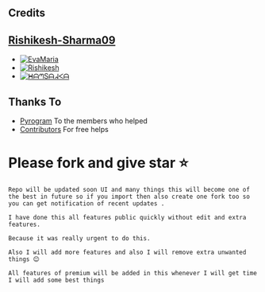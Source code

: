 

## Credits 

## [Rishikesh-Sharma09](https://github.com/Rishikesh-Sharma09)
* [![EvaMaria](https://img.shields.io/static/v1?label=EvaMaria&message=Developers&color=critical)](https://t.me/TeamEvamaria)
* [![Rishikesh](https://img.shields.io/static/v1?label=Rishikesh-Sharma&message=TG&color=critical)](https://telegram.me/Rk_botowner)
* [![ᕼᗩᘉSᗩᖽᐸᗩ](https://img.shields.io/static/v1?label=ᕼᗩᘉSᗩᖽᐸᗩ&message=TG&color=critical)](https://t.me/Hansaka_Anuhas)

## Thanks To
 - [Pyrogram](https://t.me/pyrogramchat) To the members who helped
 - [Contributors](https://github.com/Rishikesh-Sharma09/Auto-Filter-Bot/graphs/contributors) For free helps

# Please fork and give star ⭐️


```Repo will be updated soon UI and many things this will become one of the best in future so if you import then also create one fork too so you can get notification of recent updates .```

```I have done this all features public quickly without edit and extra features.```

```Because it was really urgent to do this.```

```Also I will add more features and also I will remove extra unwanted things 😊```


```All features of premium will be added in this whenever I will get time I will add some best things```
